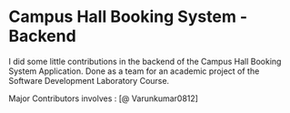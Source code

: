 # Campus Hall Booking System - Backend

I did some little contributions in the backend of the Campus Hall Booking System Application. Done as a team for an academic project of the Software Development Laboratory Course.

Major Contributors involves :
[@ Varunkumar0812]
